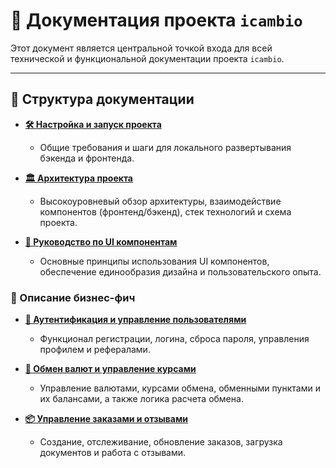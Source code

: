 # 📖 Документация проекта `icambio`

Этот документ является центральной точкой входа для всей технической и функциональной документации проекта `icambio`.

---

## 📁 Структура документации

-   **[🛠️ Настройка и запуск проекта](setup.md)**
    -   Общие требования и шаги для локального развертывания бэкенда и фронтенда.

-   **[🏛️ Архитектура проекта](architecture.md)**
    -   Высокоуровневый обзор архитектуры, взаимодействие компонентов (фронтенд/бэкенд), стек технологий и схема проекта.

-   **[🎨 Руководство по UI компонентам](ui-components-guide.md)**
    -   Основные принципы использования UI компонентов, обеспечение единообразия дизайна и пользовательского опыта.


### 💼 Описание бизнес-фич

-   **[🔐 Аутентификация и управление пользователями](features/auth.md)**
    -   Функционал регистрации, логина, сброса пароля, управления профилем и рефералами.

-   **[💱 Обмен валют и управление курсами](features/exchange.md)**
    -   Управление валютами, курсами обмена, обменными пунктами и их балансами, а также логика расчета обмена.

-   **[📦 Управление заказами и отзывами](features/orders.md)**
    -   Создание, отслеживание, обновление заказов, загрузка документов и работа с отзывами. 